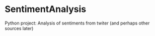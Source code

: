 SentimentAnalysis
=================

Python project: Analysis of sentiments from twiter (and perhaps other sources later)
